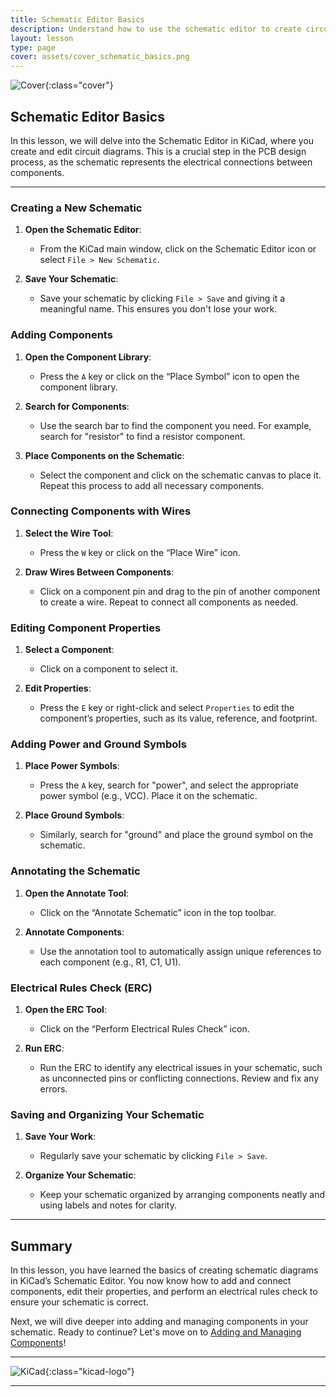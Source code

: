 ```yaml
---
title: Schematic Editor Basics
description: Understand how to use the schematic editor to create circuit diagrams.
layout: lesson
type: page
cover: assets/cover_schematic_basics.png
---
```


![Cover](assets/cover_schematic_basics.png){:class="cover"}

## Schematic Editor Basics

In this lesson, we will delve into the Schematic Editor in KiCad, where you create and edit circuit diagrams. This is a crucial step in the PCB design process, as the schematic represents the electrical connections between components.

---

### Creating a New Schematic

1. **Open the Schematic Editor**:
   - From the KiCad main window, click on the Schematic Editor icon or select `File > New Schematic`.

2. **Save Your Schematic**:
   - Save your schematic by clicking `File > Save` and giving it a meaningful name. This ensures you don't lose your work.

### Adding Components

1. **Open the Component Library**:
   - Press the `A` key or click on the “Place Symbol” icon to open the component library.

2. **Search for Components**:
   - Use the search bar to find the component you need. For example, search for "resistor" to find a resistor component.

3. **Place Components on the Schematic**:
   - Select the component and click on the schematic canvas to place it. Repeat this process to add all necessary components.

### Connecting Components with Wires

1. **Select the Wire Tool**:
   - Press the `W` key or click on the “Place Wire” icon.

2. **Draw Wires Between Components**:
   - Click on a component pin and drag to the pin of another component to create a wire. Repeat to connect all components as needed.

### Editing Component Properties

1. **Select a Component**:
   - Click on a component to select it.

2. **Edit Properties**:
   - Press the `E` key or right-click and select `Properties` to edit the component’s properties, such as its value, reference, and footprint.

### Adding Power and Ground Symbols

1. **Place Power Symbols**:
   - Press the `A` key, search for "power", and select the appropriate power symbol (e.g., VCC). Place it on the schematic.

2. **Place Ground Symbols**:
   - Similarly, search for "ground" and place the ground symbol on the schematic.

### Annotating the Schematic

1. **Open the Annotate Tool**:
   - Click on the “Annotate Schematic” icon in the top toolbar.

2. **Annotate Components**:
   - Use the annotation tool to automatically assign unique references to each component (e.g., R1, C1, U1).

### Electrical Rules Check (ERC)

1. **Open the ERC Tool**:
   - Click on the “Perform Electrical Rules Check” icon.

2. **Run ERC**:
   - Run the ERC to identify any electrical issues in your schematic, such as unconnected pins or conflicting connections. Review and fix any errors.

### Saving and Organizing Your Schematic

1. **Save Your Work**:
   - Regularly save your schematic by clicking `File > Save`.

2. **Organize Your Schematic**:
   - Keep your schematic organized by arranging components neatly and using labels and notes for clarity.

---

## Summary

In this lesson, you have learned the basics of creating schematic diagrams in KiCad’s Schematic Editor. You now know how to add and connect components, edit their properties, and perform an electrical rules check to ensure your schematic is correct. 

Next, we will dive deeper into adding and managing components in your schematic. Ready to continue? Let's move on to [Adding and Managing Components](05_adding_components.md)!

---

![KiCad](assets/kicad_logo.png){:class="kicad-logo"}

---
